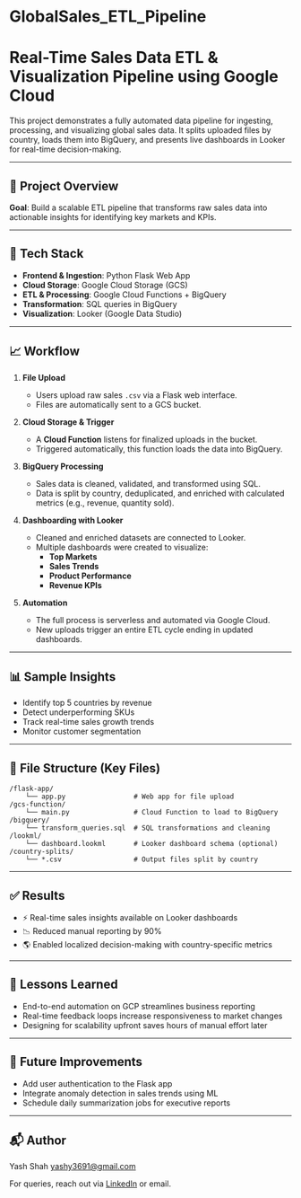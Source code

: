 # GlobalSales_ETL_Pipeline
# Real-Time Sales Data ETL & Visualization Pipeline using Google Cloud

This project demonstrates a fully automated data pipeline for ingesting, processing, and visualizing global sales data. It splits uploaded files by country, loads them into BigQuery, and presents live dashboards in Looker for real-time decision-making.

---

## 🚀 Project Overview

**Goal**: Build a scalable ETL pipeline that transforms raw sales data into actionable insights for identifying key markets and KPIs.

---

## 🔧 Tech Stack

- **Frontend & Ingestion**: Python Flask Web App  
- **Cloud Storage**: Google Cloud Storage (GCS)  
- **ETL & Processing**: Google Cloud Functions + BigQuery  
- **Transformation**: SQL queries in BigQuery  
- **Visualization**: Looker (Google Data Studio)

---

## 📈 Workflow

1. **File Upload**  
   - Users upload raw sales `.csv` via a Flask web interface.
   - Files are automatically sent to a GCS bucket.

2. **Cloud Storage & Trigger**  
   - A **Cloud Function** listens for finalized uploads in the bucket.
   - Triggered automatically, this function loads the data into BigQuery.

3. **BigQuery Processing**  
   - Sales data is cleaned, validated, and transformed using SQL.
   - Data is split by country, deduplicated, and enriched with calculated metrics (e.g., revenue, quantity sold).

4. **Dashboarding with Looker**  
   - Cleaned and enriched datasets are connected to Looker.
   - Multiple dashboards were created to visualize:
     - **Top Markets**
     - **Sales Trends**
     - **Product Performance**
     - **Revenue KPIs**

5. **Automation**  
   - The full process is serverless and automated via Google Cloud.
   - New uploads trigger an entire ETL cycle ending in updated dashboards.

---

## 📊 Sample Insights

- Identify top 5 countries by revenue
- Detect underperforming SKUs
- Track real-time sales growth trends
- Monitor customer segmentation

---

## 📁 File Structure (Key Files)

```
/flask-app/
    └── app.py                 # Web app for file upload
/gcs-function/
    └── main.py                # Cloud Function to load to BigQuery
/bigquery/
    └── transform_queries.sql  # SQL transformations and cleaning
/lookml/
    └── dashboard.lookml       # Looker dashboard schema (optional)
/country-splits/
    └── *.csv                  # Output files split by country
```

---

## ✅ Results

- ⚡ Real-time sales insights available on Looker dashboards
- 📉 Reduced manual reporting by 90%
- 🌎 Enabled localized decision-making with country-specific metrics

---

## 🧠 Lessons Learned

- End-to-end automation on GCP streamlines business reporting
- Real-time feedback loops increase responsiveness to market changes
- Designing for scalability upfront saves hours of manual effort later

---

## 📌 Future Improvements

- Add user authentication to the Flask app
- Integrate anomaly detection in sales trends using ML
- Schedule daily summarization jobs for executive reports

---

## 📬 Author

Yash Shah
yashy3691@gmail.com

For queries, reach out via [LinkedIn](https://www.linkedin.com/in/yashshah033) or email.
